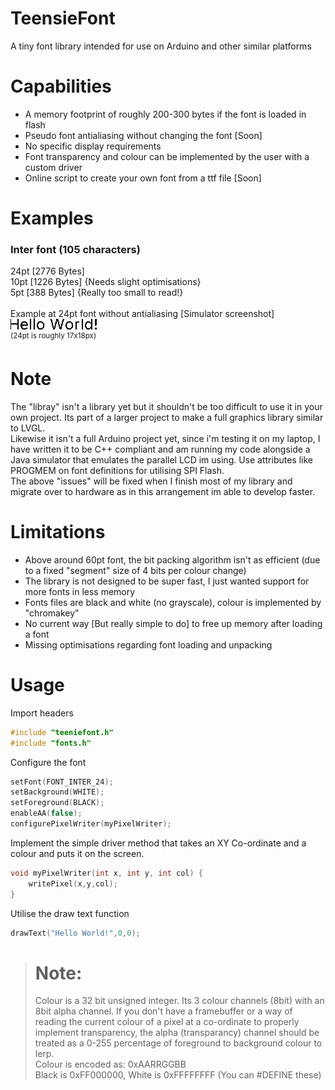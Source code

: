 # TeensieFont
A tiny font library intended for use on Arduino and other similar platforms

# Capabilities
- A memory footprint of roughly 200-300 bytes if the font is loaded in flash
- Pseudo font antialiasing without changing the font  [Soon]
- No specific display requirements
- Font transparency and colour can be implemented by the user with a custom driver
- Online script to create your own font from a ttf file [Soon]
  
# Examples
### Inter font (105 characters)
24pt [2776 Bytes]\
10pt [1226 Bytes] {Needs slight optimisations}\
5pt  [388 Bytes] {Really too small to read!}\
\
Example at 24pt font without antialiasing [Simulator screenshot]\
![24pt Inter w/ no antialias](img/hello_world_noAA.png?raw=true "24pt font without antialiasing") \
<sup>(24pt is roughly 17x18px)</sup>

# Note
The "libray" isn't a library yet but it shouldn't be too difficult to use it in your own project. Its part of a larger project to make a full graphics library similar to LVGL.\
Likewise it isn't a full Arduino project yet, since i'm testing it on my laptop, I have written it to be C++ compliant and am running my code alongside a Java simulator that emulates the parallel LCD im using. Use attributes like PROGMEM on font definitions for utilising SPI Flash.\
The above "issues" will be fixed when I finish most of my library and migrate over to hardware as in this arrangement im able to develop faster.

# Limitations
- Above around 60pt font, the bit packing algorithm isn't as efficient (due to a fixed "segment" size of 4 bits per colour change)
- The library is not designed to be super fast, I just wanted support for more fonts in less memory
- Fonts files are black and white (no grayscale), colour is implemented by "chromakey"
- No current way [But really simple to do] to free up memory after loading a font
- Missing optimisations regarding font loading and unpacking

# Usage

Import headers
```c++
#include "teeniefont.h"
#include "fonts.h"
```

Configure the font
```c++
setFont(FONT_INTER_24);
setBackground(WHITE);
setForeground(BLACK);
enableAA(false);
configurePixelWriter(myPixelWriter);
```

Implement the simple driver method that takes an XY Co-ordinate and a colour and puts it on the screen.
```c++
void myPixelWriter(int x, int y, int col) {
    writePixel(x,y,col);
}
```

Utilise the draw text function
```c++
drawText("Hello World!",0,0);
```

> # Note:
> Colour is a 32 bit unsigned integer. Its 3 colour channels (8bit) with an 8bit alpha channel. If you don't have a framebuffer or a way of reading the current colour of a pixel at a co-ordinate to properly implement transparency, the alpha (transparancy) channel should be treated as a 0-255 percentage of foreground to background colour to lerp.\
Colour is encoded as: 0xAARRGGBB\
Black is 0xFF000000, White is 0xFFFFFFFF (You can #DEFINE these)

